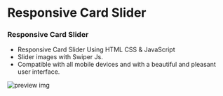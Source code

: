 # Responsive Card Slider
### Responsive Card Slider

- Responsive Card Slider Using HTML CSS & JavaScript
- Slider images with Swiper Js.
- Compatible with all mobile devices and with a beautiful and pleasant user interface.

![preview img](C:\Rio\Project\card-slider\assets\preview.png)